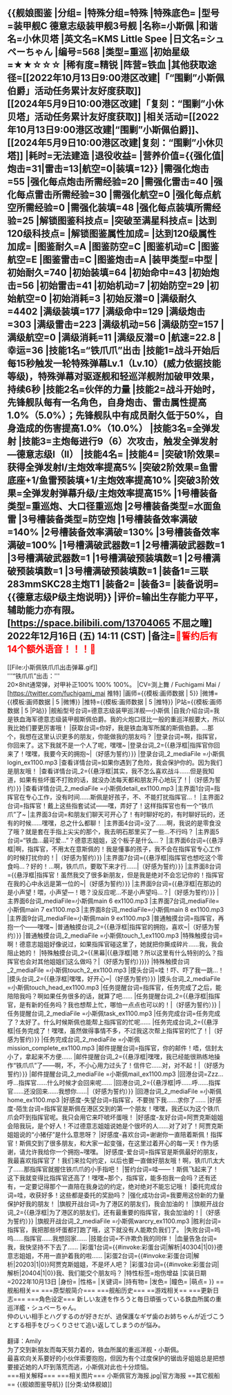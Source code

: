 {{舰娘图鉴
|分组=
|特殊分组=特殊
|特殊底色=
|型号=装甲舰C 德意志级装甲舰3号舰
|名称=小斯佩
|和谐名=小休贝塔
|英文名=KMS Little Spee
|日文名=シュペーちゃん
|编号=568
|类型=重巡
|初始星级=★★☆☆☆
|稀有度=精锐
|阵营=铁血
|其他获取途径=[[2022年10月13日9:00港区改建|「“围剿”小斯佩伯爵」活动任务累计友好度获取]]<br>[[2024年5月9日10:00港区改建|「复刻：“围剿”小休贝塔」活动任务累计友好度获取]]
|相关活动=[[2022年10月13日9:00港区改建|“围剿”小斯佩伯爵]]、[[2024年5月9日10:00港区改建|复刻：“围剿”小休贝塔]]
|耗时=无法建造
|退役收益=
|营养价值={{强化值|炮击=31|雷击=13|航空=0|装填=12}}
|需强化炮击=55
|强化每点炮击所需经验=20
|需强化雷击=40
|强化每点雷击所需经验=30
|需强化航空=0
|强化每点航空所需经验=0
|需强化装填=48
|强化每点装填所需经验=25
|解锁图鉴科技点=
|突破至满星科技点=
|达到120级科技点=
|解锁图鉴属性加成=
|达到120级属性加成=
|图鉴耐久=A
|图鉴防空=C
|图鉴机动=C
|图鉴航空=E
|图鉴雷击=C
|图鉴炮击=A
|装甲类型=中型
|初始耐久=740
|初始装填=64
|初始命中=43
|初始炮击=56
|初始雷击=41
|初始机动=7
|初始防空=29
|初始航空=0
|初始消耗=3
|初始反潜=0
|满级耐久=4402
|满级装填=177
|满级命中=129
|满级炮击=303
|满级雷击=223
|满级机动=56
|满级防空=157
|满级航空=0
|满级消耗=11
|满级反潜=0
|航速=22.8
|幸运=36
|技能1名=“铁爪爪”出击
|技能1=战斗开始后每15秒触发一轮特殊弹幕Lv.1（Lv.10）(威力依据技能等级)，特殊弹幕对驱逐舰和轻巡洋舰附加破甲效果，持续6秒
|技能2名=伙伴的力量
|技能2=战斗开始时，先锋舰队每有一名角色，自身炮击、雷击属性提高1.0%（5.0%）；先锋舰队中有成员耐久低于50%，自身造成的伤害提高1.0%（10.0%）
|技能3名=全弹发射
|技能3=主炮每进行9（6）次攻击，触发全弹发射—德意志级I（II）
|技能4名=
|技能4=
|突破1阶效果=获得全弹发射l/主炮效率提高5%
|突破2阶效果=鱼雷底座+1/鱼雷预装填+1/主炮效率提高10%
|突破3阶效果=全弹发射弹幕升级/主炮效率提高15%
|1号槽装备类型=重巡炮、大口径重巡炮
|2号槽装备类型=水面鱼雷
|3号槽装备类型=防空炮
|1号槽装备效率满破=140%
|2号槽装备效率满破=130%
|3号槽装备效率满破=100%
|1号槽满破武器数=1
|2号槽满破武器数=1
|3号槽满破武器数=1
|1号槽满破预装填数=1
|2号槽满破预装填数=1
|3号槽满破预装填数=1
|装备1=三联283mmSKC28主炮T1
|装备2=
|装备3=
|装备说明={{德意志级P级主炮说明}}
|评价=输出生存能力平平，辅助能力亦有限。<br>
[https://space.bilibili.com/13704065 不屈之瞳] 2022年12月16日 (五) 14:11 (CST)
|备注=<span style="color:red;">💓誓约后有14个额外语音！！！💓</span>
----
[[File:小斯佩铁爪爪出击弹幕.gif]]<br>
'''“铁爪爪”出击：'''<br>
20×8hit通常弹，对甲补正100% 100% 100%。
|CV=渕上舞 / Fuchigami Mai / [https://twitter.com/fuchigami_mai 推特]
|画师={{模板:画师数据 | 5}}
|微博={{模板:画师数据 | 5 |微博}}
|推特={{模板:画师数据 | 5 |推特}}
|P站={{模板:画师数据 | 5 |P站}}
|舰船型号台词=德意志级装甲巡洋舰—小斯佩
|自我介绍台词=我是铁血海军德意志级装甲舰斯佩伯爵。我的火炮口径比一般的重巡洋舰要大，所以我比她们要更厉害哦！
|获取台词=你好，我是铁血海军所属的斯佩伯爵。…那个，我想在这里认识更多的朋友，你能做我的朋友吗？
|登录台词=啊，指挥官，你回来了。这下我就不是一个人了呢，嘿嘿~
|登录台词_2={{悬浮框|指挥官你回来了！嘿嘿，我要今天的拥抱~|（好感为誓约）}}
|登录台词_2_mediaFile =小斯佩login_ex1100.mp3
|查看详情台词=如果你遇到了危险，我会保护你的。因为我们是朋友哦！
|查看详情台词_2={{悬浮框|其实，我不怎么喜欢战斗……但是我知道，如果有些坏蛋不打败的话，就没办法每天都和朋友开心地玩了！|（好感为誓约）}}
|查看详情台词_2_mediaFile =小斯佩detail_ex1100.mp3
|主界面1台词=指挥官在专心工作，没有时间……斯佩是好孩子，不、不能打扰指挥官…！
|主界面2台词=指挥官！戴上这些指套试试——嘿，弄好了！这样指挥官也有一个“铁爪爪”了~
|主界面3台词=和朋友们聊天可开心了！有时聊好吃的，有时聊好玩的，还有的时候……嘿嘿，总之什么都聊！
|主界面4台词=没了……啊，我说的是零食没了哦？就是套在手指上尖尖的那个，我去明石那里买了一些…不行吗？
|主界面5台词=“铁血…最可爱…”？德意志姐姐，这个板子是什么…？
|主界面6台词={{悬浮框|啊，指挥官，不用太在意斯佩的！我是懂事的孩子，我不会在指挥官专心工作的时候打扰你的！|（好感为誓约）}}
|主界面7台词={{悬浮框|指挥官也想吃这个零食吗…？好的！…啊，铁爪爪，要取下来才行……|（好感为誓约）}}
|主界面8台词={{悬浮框|指挥官！虽然我交了很多新朋友，但是我是绝对不会忘记你的！指挥官在我的心中永远是第一位的~|（好感为誓约）}}
|主界面9台词={{悬浮框|在那边的是小声望！喂，小声望—！嗯？没反应呢…不是小声望吗…？|（好感为誓约）}}
|主界面6台词_mediaFile=小斯佩main 6 ex1100.mp3
|主界面7台词_mediaFile=小斯佩main 7 ex1100.mp3
|主界面8台词_mediaFile=小斯佩main 8 ex1100.mp3
|主界面9台词_mediaFile=小斯佩main 9 ex1100.mp3
|普通触摸台词=指挥官，再抱一个——嘿嘿~
|普通触摸台词_2={{悬浮框|指挥官的拥抱，喜欢~|（好感为誓约）}}
|普通触摸台词_2_mediaFile =小斯佩touch_1_ex1100.mp3
|特殊触摸台词=啊！德意志姐姐好像说过，如果指挥官碰这里了，她就把你撕成碎片……我，我会阻止她的！
|特殊触摸台词_2={{黑幕|{{悬浮框|嗯？所以这里有什么特别的么？指挥官也会对其他姐姐们这么做吗？|（好感为誓约）}}}}
|特殊触摸台词_2_mediaFile =小斯佩touch_2_ex1100.mp3
|摸头台词=哇！吓、吓了我一跳…！
|摸头台词_2={{悬浮框|嘿嘿，好开心~|（好感为誓约）}}
|摸头台词_2_mediaFile =小斯佩touch_head_ex1100.mp3
|任务提醒台词=指挥官，任务完成了之后，能陪陪我吗？啊如果任务很多的话，就算了吧……
|任务提醒台词_2={{悬浮框|指挥官，是有新的任务吗？我也想帮上忙，哪怕一点点也可以的！|（好感为誓约）}}
|任务提醒台词_2_mediaFile =小斯佩task_ex1100.mp3
|任务完成台词=任务完成了？太好了。什么时候斯佩也能帮上指挥官的忙呢……
|任务完成台词_2={{悬浮框|任务完成了！嘿嘿，虽然做得事情不多，不过我这次帮上指挥官的忙了！|（好感为誓约）}}
|任务完成台词_2_mediaFile =小斯佩mission_complete_ex1100.mp3
|邮件提醒台词=指挥官，你的邮件！唔，信封太小了，拿起来不方便……
|邮件提醒台词_2={{悬浮框|嘿嘿，我已经能很熟练地操作“铁爪爪”了——啊，不，不小心用力过头了！信件它……对，对不起！|（好感为誓约）}}
|邮件提醒台词_2_mediaFile =小斯佩mail_ex1100.mp3
|回港台词=Zzz…呼…指挥官……什么时候才会回来呢……
|回港台词_2={{悬浮框|呼……呼……指挥官……还没回来……我想你……|（好感为誓约）}}
|回港台词_2_mediaFile =小斯佩home_ex1100.mp3
|好感度-失望台词=指挥官，不要抛下我……求你了……
|好感度-陌生台词=指挥官是斯佩在港区交到的第一个朋友！嘿嘿，我还以为这个铁爪爪会吓到指挥官呢。我只会用它来吓唬坏蛋哦！
|好感度-友好台词=阿贾克斯姐姐会陪我玩，是个好人！不过德意志姐姐说她是个很坏的人……对了对了！阿贾克斯姐姐说的“小猪仔”是什么意思呀？
|好感度-喜欢台词=谢谢你一直陪着斯佩！指挥官！斯佩交到了很多朋友，和大家一起变强，在这里过着开心的每一天！作为感谢，请允许我给你一个拥抱~嘿嘿。
|好感度-爱台词=指挥官是斯佩最好的朋友，我最喜欢指挥官了！我们来拉勾约定，以后也要一直做好朋友哦！啊，铁爪爪太大了……那指挥官就握住铁爪爪的小手指吧！
|誓约台词=哇——！斯佩飞起来了！这下我就变得比指挥官还高了！嘿嘿~那个，指挥官，能多抱我一会吗？还有还有，一定要记得那个一直陪在我身边的约定，绝对绝对不能忘记哦！
|委托完成台词=哇，收获好多！这些都是委托的奖励吗？
|强化成功台词=我要用这份新的力量保护好我的朋友！
|旗舰开战台词=为了港区的朋友们，我会加油的！
|旗舰开战台词_2={{悬浮框|为了港区的朋友们，还有最重要的指挥官，我会加油的！|（好感为誓约）}}
|旗舰开战台词_2_mediaFile =小斯佩warcry_ex1100.mp3
|胜利台词=指挥官，我把那些坏蛋都打跑了哦，这下就没有人能欺负我们了。
|失败台词=呜呜……指挥官……我想回家……
|技能台词=不许欺负我的同伴！
|血量告急台词=我，我快坚持不下去了……
|彩蛋1台词={{#invoke:彩蛋台词|解析|40304|1|0}}德意志姐姐，不用一直护着我的啦……
|彩蛋2台词={{#invoke:彩蛋台词|解析|20203|1|0}}阿贾克斯姐姐，不是坏人吧？
|彩蛋3台词={{#invoke:彩蛋台词|解析|20404|1|0}}我、我们能交个朋友吗？
|特性标签=炮伤增益
|实装日期=2022年10月13日
|身份=
|性格=
|关键词=
|持有物=
|发色=
|瞳色=
|萌点=
}}
==舰船相关==
===原型舰简介===
===舰船历史===
==游戏相关==
===更新日志===
===角色设定===
新しい友達を作ろうと毎日頑張っている鉄血所属の重巡洋艦・シュペーちゃん。<br>
仲のいい相手とハグするのが好きだが、過保護なギザ歯のお姉ちゃんが近づこうとする相手をびっくりさせて追い返してしまうのが悩み。<br><br>
翻译：Amily<br>
为了交到新朋友而每天努力着的，铁血所属的重巡洋舰・小斯佩。<br>
最喜欢向关系要好的小伙伴索要抱抱，但因为有个过度保护的锯齿牙姐姐总是把想要接近她的人吓到落荒而逃，小斯佩对此也十分烦恼。<br>
===相关解释===
===相关图片===
<gallery mode="packed" heights="300px">
小斯佩官方海报.jpg|官方海报
</gallery>
==其它舰船==
{{舰娘图鉴导航}}
[[分类:幼体舰娘]]
